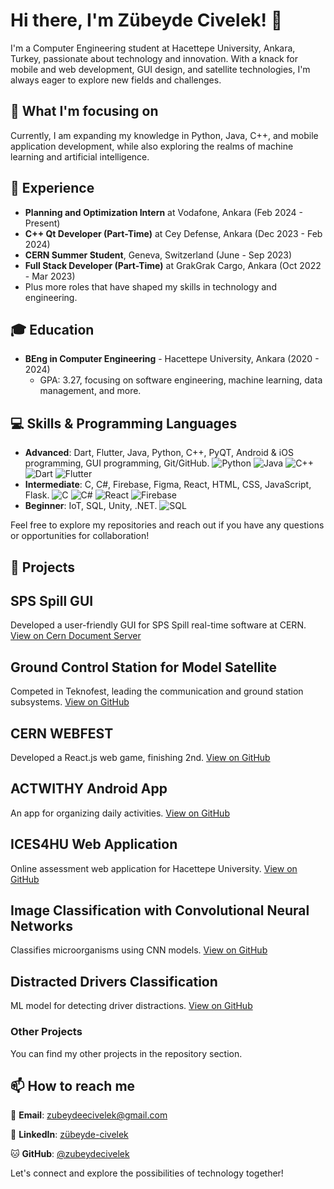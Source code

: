 # Hi there, I'm Zübeyde Civelek! 👋

I'm a Computer Engineering student at Hacettepe University, Ankara, Turkey, passionate about technology and innovation. With a knack for mobile and web development, GUI design, and satellite technologies, I'm always eager to explore new fields and challenges.

## 🌱 What I'm focusing on

Currently, I am expanding my knowledge in Python, Java, C++, and mobile application development, while also exploring the realms of machine learning and artificial intelligence.

## 💼 Experience

- **Planning and Optimization Intern** at Vodafone, Ankara (Feb 2024 - Present)
- **C++ Qt Developer (Part-Time)** at Cey Defense, Ankara (Dec 2023 - Feb 2024)
- **CERN Summer Student**, Geneva, Switzerland (June - Sep 2023)
- **Full Stack Developer (Part-Time)** at GrakGrak Cargo, Ankara (Oct 2022 - Mar 2023)
- Plus more roles that have shaped my skills in technology and engineering.

## 🎓 Education

- **BEng in Computer Engineering** - Hacettepe University, Ankara (2020 - 2024)
  - GPA: 3.27, focusing on software engineering, machine learning, data management, and more.

## 💻 Skills & Programming Languages

- **Advanced**: Dart, Flutter, Java, Python, C++, PyQT, Android & iOS programming, GUI programming, Git/GitHub. ![Python](https://img.shields.io/badge/-Python-3776AB?style=flat&logo=python&logoColor=white) ![Java](https://img.shields.io/badge/-Java-007396?style=flat&logo=java&logoColor=white) ![C++](https://img.shields.io/badge/-C++-00599C?style=flat&logo=cplusplus&logoColor=white) ![Dart](https://img.shields.io/badge/-Dart-0175C2?style=flat&logo=dart&logoColor=white) ![Flutter](https://img.shields.io/badge/-Flutter-02569B?style=flat&logo=flutter&logoColor=white)
- **Intermediate**: C, C#, Firebase, Figma, React, HTML, CSS, JavaScript, Flask. ![C](https://img.shields.io/badge/-C-A8B9CC?style=flat&logo=c&logoColor=white) ![C#](https://img.shields.io/badge/-C%23-239120?style=flat&logo=csharp&logoColor=white) ![React](https://img.shields.io/badge/-React-61DAFB?style=flat&logo=react&logoColor=black) ![Firebase](https://img.shields.io/badge/-Firebase-FFCA28?style=flat&logo=firebase&logoColor=black)
- **Beginner**: IoT, SQL, Unity, .NET. ![SQL](https://img.shields.io/badge/-SQL-4479A1?style=flat&logo=mysql&logoColor=white)

Feel free to explore my repositories and reach out if you have any questions or opportunities for collaboration!


## 🚀 Projects

## SPS Spill GUI
Developed a user-friendly GUI for SPS Spill real-time software at CERN. [View on Cern Document Server]([https://github.com/zubeydecivelek/SPS-Spill-GUI](https://cds.cern.ch/record/2875220))

## Ground Control Station for Model Satellite
Competed in Teknofest, leading the communication and ground station subsystems. [View on GitHub]([https://github.com/zubeydecivelek/Ground-Control-Station](https://github.com/zubeydecivelek/Tharsis-s-GCS))

## CERN WEBFEST
Developed a React.js web game, finishing 2nd. [View on GitHub](https://github.com/zubeydecivelek/Cern-Webfest-2023)

## ACTWITHY Android App
An app for organizing daily activities. [View on GitHub](https://github.com/zubeydecivelek/ActWithy)

## ICES4HU Web Application
Online assessment web application for Hacettepe University. [View on GitHub](https://github.com/zubeydecivelek/ICES4HU)

## Image Classification with Convolutional Neural Networks
Classifies microorganisms using CNN models. [View on GitHub](https://github.com/zubeydecivelek/Image-Classification-with-Convolutional-Neural-Networks)

## Distracted Drivers Classification
ML model for detecting driver distractions. [View on GitHub](https://github.com/akifozgur/distracted-drivers-classification)

### Other Projects
You can find my other projects in the repository section.

## 📫 How to reach me

📧 **Email**: zubeydeecivelek@gmail.com

🔗 **LinkedIn**: [zübeyde-civelek](https://tr.linkedin.com/in/zübeyde-civelek-b2a403196)

🐱 **GitHub**: [@zubeydecivelek](https://github.com/zubeydecivelek/)

Let's connect and explore the possibilities of technology together!

